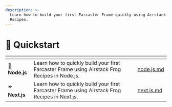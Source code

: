 ```yaml
---
description: >-
  Learn how to build your first Farcaster Frame quickly using Airstack Frog
  Recipes.
---
```


# 🚀 Quickstart

<table data-view="cards"><thead><tr><th></th><th></th><th></th><th data-hidden data-card-target data-type="content-ref"></th></tr></thead><tbody><tr><td><span data-gb-custom-inline data-tag="emoji" data-code="1f5fc">🗼</span> <strong>Node.js</strong></td><td>Learn how to quickly build your first Farcaster Frame using Airstack Frog Recipes in Node.js.</td><td></td><td><a href="../../../frames/quickstart/node.js.md">node.js.md</a></td></tr><tr><td><span data-gb-custom-inline data-tag="emoji" data-code="23e9">⏩</span> <strong>Next.js</strong></td><td>Learn how to quickly build your first Farcaster Frame using Airstack Frog Recipes in Next.js.</td><td></td><td><a href="../../../frames/quickstart/next.js.md">next.js.md</a></td></tr></tbody></table>
